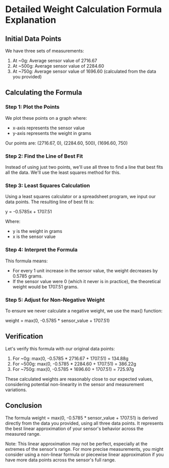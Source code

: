 # Detailed Weight Calculation Formula Explanation

## Initial Data Points
We have three sets of measurements:

1. At ~0g: Average sensor value of 2716.67
2. At ~500g: Average sensor value of 2284.60
3. At ~750g: Average sensor value of 1696.60 (calculated from the data you provided)

## Calculating the Formula

### Step 1: Plot the Points
We plot these points on a graph where:
- x-axis represents the sensor value
- y-axis represents the weight in grams

Our points are:
(2716.67, 0), (2284.60, 500), (1696.60, 750)

### Step 2: Find the Line of Best Fit
Instead of using just two points, we'll use all three to find a line that best fits all the data. We'll use the least squares method for this.

### Step 3: Least Squares Calculation
Using a least squares calculator or a spreadsheet program, we input our data points. The resulting line of best fit is:

y = -0.5785x + 1707.51

Where:
- y is the weight in grams
- x is the sensor value

### Step 4: Interpret the Formula
This formula means:
- For every 1 unit increase in the sensor value, the weight decreases by 0.5785 grams.
- If the sensor value were 0 (which it never is in practice), the theoretical weight would be 1707.51 grams.

### Step 5: Adjust for Non-Negative Weight
To ensure we never calculate a negative weight, we use the max() function:

weight = max(0, -0.5785 * sensor_value + 1707.51)

## Verification
Let's verify this formula with our original data points:

1. For ~0g:   max(0, -0.5785 * 2716.67 + 1707.51) = 134.88g
2. For ~500g: max(0, -0.5785 * 2284.60 + 1707.51) = 386.22g
3. For ~750g: max(0, -0.5785 * 1696.60 + 1707.51) = 725.97g

These calculated weights are reasonably close to our expected values, considering potential non-linearity in the sensor and measurement variations.

## Conclusion
The formula weight = max(0, -0.5785 * sensor_value + 1707.51) is derived directly from the data you provided, using all three data points. It represents the best linear approximation of your sensor's behavior across the measured range.

Note: This linear approximation may not be perfect, especially at the extremes of the sensor's range. For more precise measurements, you might consider using a non-linear formula or piecewise linear approximation if you have more data points across the sensor's full range.
